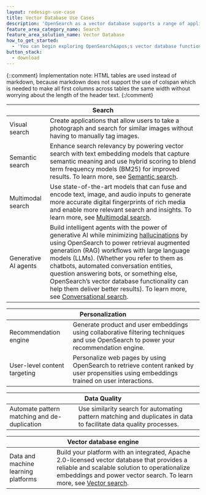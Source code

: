 ```yaml
---
layout: redesign-use-case
title: Vector Database Use Cases
description: 'OpenSearch as a vector database supports a range of applications. Following are a few examples of solutions you can build.'
feature_area_category_name: Search
feature_area_solution_name: Vector Database
how_to_get_started: 
  - 'You can begin exploring OpenSearch&apos;s vector database functionality by exploring <a href="https://opensearch.org/docs/latest/search-plugins/vector-search/" target="_blank">Vector search</a> in our documentation. To learn more or start a discussion, join the Slack channel or check out our user forum and follow our blog for the latest on OpenSearch tools.'
button_stack:
  - download
---
```

{::comment}
    Implementation note: HTML tables are used instead of markdown, because markdown 
    does not support the use of colspan which is needed to make all first columns 
    across tables the same width without worrying about the length of the header text.
{:/comment}
<table>
  <thead>
    <tr>
      <th colspan="2">Search</th>
    </tr>
  </thead>
  <tbody>
    <tr>
      <td>Visual search</td>
      <td>Create applications that allow users to take a photograph and search for similar images without having to manually tag images.</td>
    </tr>
    <tr>
      <td>Semantic search</td>
      <td>Enhance search relevancy by powering vector search with text embedding models that capture semantic meaning and use hybrid scoring to blend term frequency models (BM25) for improved results. To learn more, see <a href="https://opensearch.org/docs/latest/search-plugins/semantic-search/" target="_blank">Semantic search</a>.</td>
    </tr>
    <tr>
      <td>Multimodal search</td>
      <td>Use state-of-the-art models that can fuse and encode text, image, and audio inputs to generate more accurate digital fingerprints of rich media and enable more relevant search and insights. To learn more, see <a href="https://opensearch.org/docs/latest/search-plugins/multimodal-search/" target="_blank">Multimodal search</a>.</td>
    </tr>
    <tr>
      <td>Generative AI agents</td>
      <td>Build intelligent agents with the power of generative AI while minimizing <a href="https://en.wikipedia.org/wiki/Hallucination_(artificial_intelligence)#:~:text=AI%20hallucination%20gained%20prominence%20around,falsehoods%20within%20their%20generated%20content." target="_blank">hallucinations</a> by using OpenSearch to power retrieval augmented generation (RAG) workflows with large language models (LLMs). (Whether you refer to them as chatbots, automated conversation entities, question answering bots, or something else, OpenSearch’s vector database functionality can help them deliver better results). To learn more, see <a href="https://opensearch.org/docs/latest/search-plugins/conversational-search/" target="_blank">Conversational search</a>.</td>
    </tr>
  </tbody>
</table>
<table>
  <thead>
    <tr>
      <th colspan="2">Personalization</th>
    </tr>
  </thead>
  <tbody>
    <tr>
      <td>Recommendation engine</td>
      <td>Generate product and user embeddings using collaborative filtering techniques and use OpenSearch to power your recommendation engine.</td>
    </tr>
    <tr>
      <td>User-level content targeting</td>
      <td>Personalize web pages by using OpenSearch to retrieve content ranked by user propensities using embeddings trained on user interactions.</td>
    </tr>
  </tbody>
</table>
<table>
  <thead>
    <tr>
      <th colspan="2">Data Quality</th>
    </tr>
  </thead>
  <tbody>
    <tr>
      <td>Automate pattern matching and de-duplication</td>
      <td>Use similarity search for automating pattern matching and duplicates in data to facilitate data quality processes.</td>
    </tr>
  </tbody>
</table>
<table>
  <thead>
    <tr>
      <th colspan="2">Vector database engine</th>
    </tr>
  </thead>
  <tbody>
    <tr>
      <td>Data and machine learning platforms</td>
      <td>Build your platform with an integrated, Apache 2.0-licensed vector database that provides a reliable and scalable solution to operationalize embeddings and power vector search. To learn more, see <a href="https://opensearch.org/docs/latest/search-plugins/vector-search/" target="_blank">Vector search</a>.</td>
    </tr>
  </tbody>
</table>
